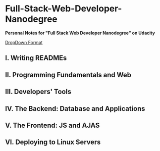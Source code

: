 # Full-Stack-Web-Developer-Nanodegree

**Personal Notes for "Full Stack Web Developer Nanodegree" on Udacity** 

[DropDown Format](https://help.github.com/articles/basic-writing-and-formatting-syntax/)

## I.   Writing READMEs

## II.  Programming Fundamentals and Web

## III. Developers' Tools

## IV.  The Backend: Database and Applications

## V.   The Frontend: JS and AJAS

## VI.  Deploying to Linux Servers
